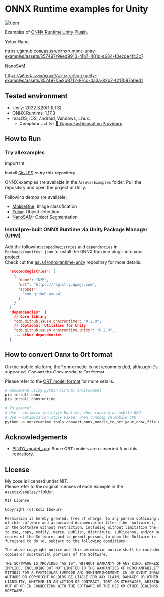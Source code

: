 # ONNX Runtime examples for Unity

[![upm](https://img.shields.io/npm/v/com.github.asus4.onnxruntime?label=upm)](https://www.npmjs.com/package/com.github.asus4.onnxruntime)

Examples of [ONNX Runtime Unity Plugin](https://github.com/asus4/onnxruntime-unity).

Yolox-Nano  

<https://github.com/asus4/onnxruntime-unity-examples/assets/357497/96ed9913-41b7-401d-a634-f0e2de4fc3c7>

NanoSAM  

<https://github.com/asus4/onnxruntime-unity-examples/assets/357497/5e2b8712-87cc-4a3a-82b7-f217087a0ed1>

## Tested environment

- Unity: 2022.3.20f1 (LTS)
- ONNX Runtime: 1.17.3
- macOS, iOS, Android, Windows, Linux.
  - Complete List for [:link: Supported Execution Providers](https://github.com/asus4/onnxruntime-unity?tab=readme-ov-file#execution-providers)

## How to Run

### Try all examples

> [!IMPORTANT]  
> Install [Git-LFS](https://git-lfs.github.com/) to try this repository.

ONNX examples are available in the `Assets/Examples` folder. Pull the repository and open the project in Unity.

Following demos are available:

- [MobileOne](https://github.com/apple/ml-mobileone): Image classification
- [Yolox](https://github.com/Megvii-BaseDetection/YOLOX): Object detection
- [NanoSAM](https://github.com/NVIDIA-AI-IOT/nanosam/): Object Segmentation

### Install pre-built ONNX Runtime via Unity Package Manager (UPM)

Add the following `scopedRegistries` and `dependencies` in `Packages/manifest.json` to install the ONNX Runtime plugin into your project.  
Check out the [asus4/onnxruntime-unity](https://github.com/asus4/onnxruntime-unity) repository for more details.

```json
  "scopedRegistries": [
    {
      "name": "NPM",
      "url": "https://registry.npmjs.com",
      "scopes": [
        "com.github.asus4"
      ]
    }
  ]
  "dependencies": {
    // Core library
    "com.github.asus4.onnxruntime": "0.2.0",
    // (Optional) Utilities for Unity
    "com.github.asus4.onnxruntime.unity": "0.2.0",
    ... other dependencies
  }
```

## How to convert Onnx to Ort format

On the mobile platform, the *.onnx model is not recommended, although it's supported. Convert the Onnx model to Ort format.

Please refer to the [ORT model format](https://onnxruntime.ai/docs/performance/model-optimizations/ort-format-models.html) for more details.

```sh
# Recommend using python virtual environment
pip install onnx
pip install onnxruntime

# In general,
# Use --optimization_style Runtime, when running on mobile GPU
# Use --optimization_style Fixed, when running on mobile CPU
python -m onnxruntime.tools.convert_onnx_models_to_ort your_onnx_file.onnx --optimization_style Runtime
```

## Acknowledgements

- [PINTO_model_zoo](https://github.com/PINTO0309/PINTO_model_zoo): Some ORT models are converted from this repository.

## License

My code is licensed under MIT.  
Please refer to the original licenses of each example in the `Assets/Samples/*` folder.

```markdown
MIT License

Copyright (c) Koki Ibukuro

Permission is hereby granted, free of charge, to any person obtaining a copy
of this software and associated documentation files (the "Software"), to deal
in the Software without restriction, including without limitation the rights
to use, copy, modify, merge, publish, distribute, sublicense, and/or sell
copies of the Software, and to permit persons to whom the Software is
furnished to do so, subject to the following conditions:

The above copyright notice and this permission notice shall be included in all
copies or substantial portions of the Software.

THE SOFTWARE IS PROVIDED "AS IS", WITHOUT WARRANTY OF ANY KIND, EXPRESS OR
IMPLIED, INCLUDING BUT NOT LIMITED TO THE WARRANTIES OF MERCHANTABILITY,
FITNESS FOR A PARTICULAR PURPOSE AND NONINFRINGEMENT. IN NO EVENT SHALL THE
AUTHORS OR COPYRIGHT HOLDERS BE LIABLE FOR ANY CLAIM, DAMAGES OR OTHER
LIABILITY, WHETHER IN AN ACTION OF CONTRACT, TORT OR OTHERWISE, ARISING FROM,
OUT OF OR IN CONNECTION WITH THE SOFTWARE OR THE USE OR OTHER DEALINGS IN THE
SOFTWARE.
```
